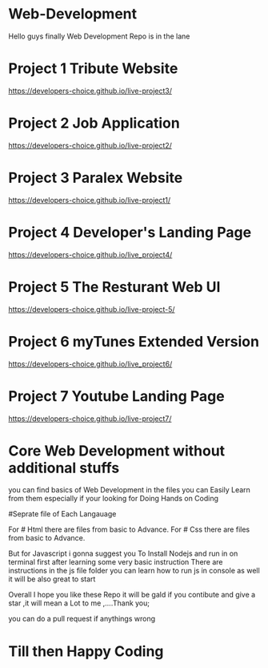 # Web-Development
Hello guys finally Web Development Repo is in the lane

# Project 1 Tribute Website 
https://developers-choice.github.io/live-project3/

# Project 2 Job Application 
https://developers-choice.github.io/live-project2/

# Project 3 Paralex Website
https://developers-choice.github.io/live-project1/

# Project 4 Developer's Landing Page

https://developers-choice.github.io/live_project4/

# Project 5 The Resturant Web UI

https://developers-choice.github.io/live-project-5/

# Project 6 myTunes Extended Version

https://developers-choice.github.io/live_project6/

# Project 7 Youtube Landing Page

https://developers-choice.github.io/live-project7/

# Core Web Development without additional stuffs
you can find basics of Web Development in the files you can Easily Learn from them especially if your looking for Doing Hands on Coding


#Seprate file of Each Langauage

For # Html there are files from basic to Advance.
For # Css there are files from basic to Advance.

But for Javascript i gonna suggest you To Install Nodejs and run in on terminal first after learning some very basic instruction
There are instructions in the js file folder you can learn how to run js in console as well it will be also great to start

Overall I hope you like these Repo it will be gald if you contibute and give a star ,it will mean a Lot to me ,....Thank you;

you can do a pull request if anythings wrong
# Till then Happy Coding 
